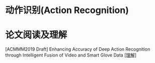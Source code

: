 # 动作识别(Action Recognition)

# 论文阅读及理解
[ACMMM2019 Draft] Enhancing Accuracy of Deep Action Recognition through Intelligent Fusion of Video and Smart Glove Data
 [[理解]](./acmmm2019_EADAR/acmmm2019_EADAR.md) 